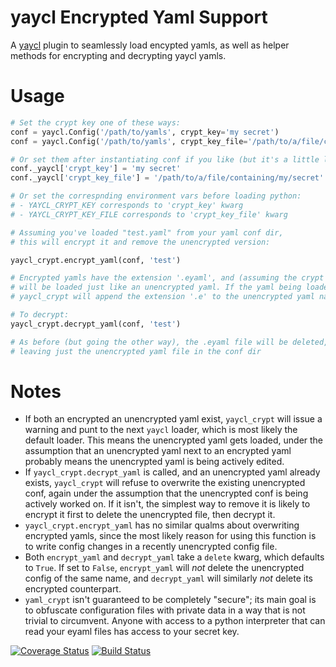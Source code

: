 # yaycl Encrypted Yaml Support

A [yaycl](https://github.com/seandst/yaycl) plugin to seamlessly load encypted yamls,
as well as helper methods for encrypting and decrypting yaycl yamls.

# Usage

```python
# Set the crypt key one of these ways:
conf = yaycl.Config('/path/to/yamls', crypt_key='my secret')
conf = yaycl.Config('/path/to/yamls', crypt_key_file='/path/to/a/file/containing/my/secret')

# Or set them after instantiating conf if you like (but it's a little less pretty):
conf._yaycl['crypt_key'] = 'my secret'
conf._yaycl['crypt_key_file'] = '/path/to/a/file/containing/my/secret'

# Or set the correspnding environment vars before loading python:
# - YAYCL_CRYPT_KEY corresponds to 'crypt_key' kwarg
# - YAYCL_CRYPT_KEY_FILE corresponds to 'crypt_key_file' kwarg

# Assuming you've loaded "test.yaml" from your yaml conf dir,
# this will encrypt it and remove the unencrypted version:

yaycl_crypt.encrypt_yaml(conf, 'test')

# Encrypted yamls have the extension '.eyaml', and (assuming the crypt key is set)
# will be loaded just like an unencrypted yaml. If the yaml being loaded has no extension,
# yaycl_crypt will append the extension '.e' to the unencrypted yaml name

# To decrypt:
yaycl_crypt.decrypt_yaml(conf, 'test')

# As before (but going the other way), the .eyaml file will be deleted,
# leaving just the unencrypted yaml file in the conf dir
```

# Notes

- If both an encrypted an unencrypted yaml exist, `yaycl_crypt` will issue a warning
  and punt to the next `yaycl` loader, which is most likely the default loader. This
  means the unencrypted yaml gets loaded, under the assumption that an unencrypted yaml
  next to an encrypted yaml probably means the unencrypted yaml is being actively edited.
- If `yaycl_crypt.decrypt_yaml` is called, and an unencrypted yaml already exists,
  `yaycl_crypt` will refuse to overwrite the existing unencrypted conf, again under the
  assumption that the unencrypted conf is being actively worked on. If it isn't, the
  simplest way to remove it is likely to encrypt it first to delete the unencrypted file,
  then decrypt it.
- `yaycl_crypt.encrypt_yaml` has no similar qualms about overwriting encrypted yamls, since
  the most likely reason for using this function is to write config changes in a recently
  unencrypted config file.
- Both `encrypt_yaml` and `decrypt_yaml` take a `delete` kwarg, which defaults to `True`.
  If set to `False`, `encrypt_yaml` will *not* delete the unencrypted config of the same
  name, and `decrypt_yaml` will similarly *not* delete its encrypted counterpart.
- `yaml_crypt` isn't guaranteed to be completely "secure"; its main goal is to obfuscate
  configuration files with private data in a way that is not trivial to circumvent.
  Anyone with access to a python interpreter that can read your eyaml files has access
  to your secret key.

[![Coverage Status](https://coveralls.io/repos/seandst/yaycl-crypt/badge.svg?branch=master)](https://coveralls.io/r/seandst/yaycl-crypt?branch=master)
[![Build Status](https://travis-ci.org/seandst/yaycl-crypt.svg?branch=master)](https://travis-ci.org/seandst/yaycl-crypt)
